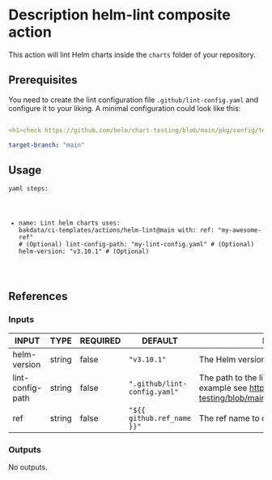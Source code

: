 <h1>Description helm-lint composite action</h1>

This action will lint Helm charts inside the <code>charts</code> folder of your repository.

<h2>Prerequisites</h2>

You need to create the lint configuration file <code>.github/lint-config.yaml</code> and configure it to your liking.
A minimal configuration could look like this:

```yaml

<h1>check https://github.com/helm/chart-testing/blob/main/pkg/config/test_config.yaml for possible configurations</h1>

target-branch: "main"
```

<h2>Usage</h2>

<code>yaml
steps:
  - name: Lint helm charts
    uses: bakdata/ci-templates/actions/helm-lint@main
    with:
      ref: "my-awesome-ref" # (Optional)
      lint-config-path: "my-lint-config.yaml" # (Optional)
      helm-version: "v3.10.1" # (Optional)
</code>

<h2>References</h2>

<h3>Inputs</h3>

<!-- AUTO-DOC-INPUT:START - Do not remove or modify this section -->

|      INPUT       |  TYPE  | REQUIRED |           DEFAULT            |                                                                DESCRIPTION                                                                |
|------------------|--------|----------|------------------------------|-------------------------------------------------------------------------------------------------------------------------------------------|
|   helm-version   | string |  false   |         <code>"v3.10.1"</code>          |                                                             The Helm version.                                                             |
| lint-config-path | string |  false   | <code>".github/lint-config.yaml"</code> | The path to the lint configuration file (For an example see https://github.com/helm/chart-testing/blob/main/pkg/config/test_config.yaml). |
|       ref        | string |  false   |  <code>"${{ github.ref_name }}"</code>  |                                                 The ref name to checkout the repository.                                                  |

<!-- AUTO-DOC-INPUT:END -->

<h3>Outputs</h3>

<!-- AUTO-DOC-OUTPUT:START - Do not remove or modify this section -->
No outputs.
<!-- AUTO-DOC-OUTPUT:END -->
